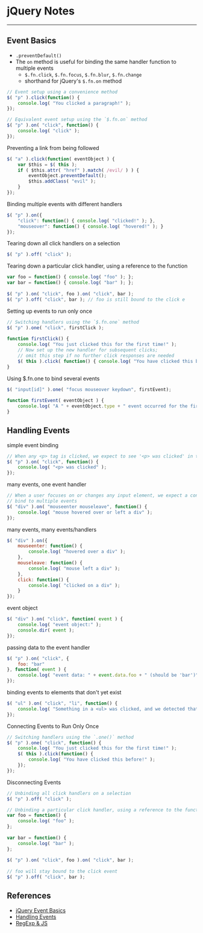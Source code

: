 # jQuery Notes
---

## Event Basics

- ```.preventDefault()```
- The ```on``` method is useful for binding the same handler function to multiple events
  - ```$.fn.click```, ```$.fn.focus```, ```$.fn.blur```, ```$.fn.change```
  - shorthand for jQuery's ```$.fn.on``` method

``` js
// Event setup using a convenience method
$( "p" ).click(function() {
    console.log( "You clicked a paragraph!" );
});
```

``` js
// Equivalent event setup using the `$.fn.on` method
$( "p" ).on( "click", function() {
    console.log( "click" );
});
```


Preventing a link from being followed
``` js
$( "a" ).click(function( eventObject ) {
    var $this = $( this );
    if ( $this.attr( "href" ).match( /evil/ ) ) {
        eventObject.preventDefault();
        $this.addClass( "evil" );
    }
});
```


Binding multiple events with different handlers
``` js
$( "p" ).on({
    "click": function() { console.log( "clicked!" ); },
    "mouseover": function() { console.log( "hovered!" ); }
});
```

Tearing down all click handlers on a selection
``` js
$( "p" ).off( "click" );
```


Tearing down a particular click handler, using a reference to the function
``` js
var foo = function() { console.log( "foo" ); };
var bar = function() { console.log( "bar" ); };
 
$( "p" ).on( "click", foo ).on( "click", bar );
$( "p" ).off( "click", bar ); // foo is still bound to the click e
```

Setting up events to run only once
``` js
// Switching handlers using the `$.fn.one` method
$( "p" ).one( "click", firstClick );
 
function firstClick() {
    console.log( "You just clicked this for the first time!" );
    // Now set up the new handler for subsequent clicks;
    // omit this step if no further click responses are needed
    $( this ).click( function() { console.log( "You have clicked this before!" ); } );
}
```

Using $.fn.one to bind several events
``` js
$( "input[id]" ).one( "focus mouseover keydown", firstEvent);
 
function firstEvent( eventObject ) {
    console.log( "A " + eventObject.type + " event occurred for the first time on the input with id " + this.id );
}
```

## Handling Events

simple event binding
``` js
// When any <p> tag is clicked, we expect to see '<p> was clicked' in the console.
$( "p" ).on( "click", function() {
    console.log( "<p> was clicked" );
});
```

many events, one event handler
``` js
// When a user focuses on or changes any input element, we expect a console message
// bind to multiple events
$( "div" ).on( "mouseenter mouseleave", function() {
    console.log( "mouse hovered over or left a div" );
});
```

many events, many events/handlers
``` js
$( "div" ).on({
    mouseenter: function() {
        console.log( "hovered over a div" );
    },
    mouseleave: function() {
        console.log( "mouse left a div" );
    },
    click: function() {
        console.log( "clicked on a div" );
    }
});
```

event object
``` js
$( "div" ).on( "click", function( event ) {
    console.log( "event object:" );
    console.dir( event );
});
```

passing data to the event handler
``` js
$( "p" ).on( "click", {
    foo: "bar"
}, function( event ) {
    console.log( "event data: " + event.data.foo + " (should be 'bar')" );
});
```

binding events to elements that don't yet exist
``` js
$( "ul" ).on( "click", "li", function() {
    console.log( "Something in a <ul> was clicked, and we detected that it was an <li> element." );
});
```

Connecting Events to Run Only Once
``` js
// Switching handlers using the `.one()` method
$( "p" ).one( "click", function() {
    console.log( "You just clicked this for the first time!" );
    $( this ).click(function() {
        console.log( "You have clicked this before!" );
    });
});
```

Disconnecting Events

``` js
// Unbinding all click handlers on a selection
$( "p" ).off( "click" );
```

``` js
// Unbinding a particular click handler, using a reference to the function
var foo = function() {
    console.log( "foo" );
};
 
var bar = function() {
    console.log( "bar" );
};
 
$( "p" ).on( "click", foo ).on( "click", bar );
 
// foo will stay bound to the click event
$( "p" ).off( "click", bar );
```






## References

- [jQuery Event Basics](http://learn.jquery.com/events/event-basics/)
- [Handling Events](http://learn.jquery.com/events/handling-events/)
- [RegExp & JS](https://developer.mozilla.org/en-US/docs/JavaScript/Reference/Global_Objects/RegExp)